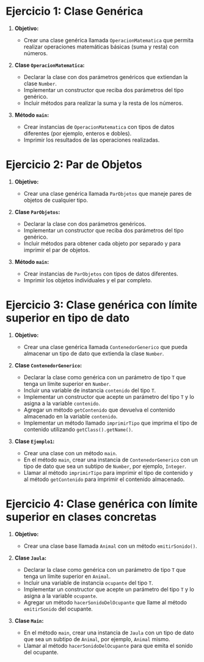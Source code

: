 # Ejercicio 1: Clase Genérica
1. **Objetivo:**
   - Crear una clase genérica llamada `OperacionMatematica` que permita realizar operaciones matemáticas básicas (suma y resta) con números.

2. **Clase `OperacionMatematica`:**
   - Declarar la clase con dos parámetros genéricos que extiendan la clase `Number`.
   - Implementar un constructor que reciba dos parámetros del tipo genérico.
   - Incluir métodos para realizar la suma y la resta de los números.

3. **Método `main`:**
   - Crear instancias de `OperacionMatematica` con tipos de datos diferentes (por ejemplo, enteros e dobles).
   - Imprimir los resultados de las operaciones realizadas.


# Ejercicio 2: Par de Objetos

1. **Objetivo:**
   - Crear una clase genérica llamada `ParObjetos` que maneje pares de objetos de cualquier tipo.

2. **Clase `ParObjetos`:**
   - Declarar la clase con dos parámetros genéricos.
   - Implementar un constructor que reciba dos parámetros del tipo genérico.
   - Incluir métodos para obtener cada objeto por separado y para imprimir el par de objetos.

3. **Método `main`:**
   - Crear instancias de `ParObjetos` con tipos de datos diferentes.
   - Imprimir los objetos individuales y el par completo.

# Ejercicio 3: Clase genérica con límite superior en tipo de dato

1. **Objetivo:**
   - Crear una clase genérica llamada `ContenedorGenerico` que pueda almacenar un tipo de dato que extienda la clase `Number`.

2. **Clase `ContenedorGenerico`:**
   - Declarar la clase como genérica con un parámetro de tipo `T` que tenga un límite superior en `Number`.
   - Incluir una variable de instancia `contenido` del tipo `T`.
   - Implementar un constructor que acepte un parámetro del tipo `T` y lo asigna a la variable `contenido`.
   - Agregar un método `getContenido` que devuelva el contenido almacenado en la variable `contenido`.
   - Implementar un método llamado `imprimirTipo` que imprima el tipo de contenido utilizando `getClass().getName()`.

3. **Clase `Ejemplo1`:**
   - Crear una clase con un método `main`.
   - En el método `main`, crear una instancia de `ContenedorGenerico` con un tipo de dato que sea un subtipo de `Number`, por ejemplo, `Integer`.
   - Llamar al método `imprimirTipo` para imprimir el tipo de contenido y al método `getContenido` para imprimir el contenido almacenado.

# Ejercicio 4: Clase genérica con límite superior en clases concretas

1. **Objetivo:**
   - Crear una clase base llamada `Animal` con un método `emitirSonido()`.

2. **Clase `Jaula`:**
   - Declarar la clase como genérica con un parámetro de tipo `T` que tenga un límite superior en `Animal`.
   - Incluir una variable de instancia `ocupante` del tipo `T`.
   - Implementar un constructor que acepte un parámetro del tipo `T` y lo asigna a la variable `ocupante`.
   - Agregar un método `hacerSonidoDelOcupante` que llame al método `emitirSonido` del ocupante.

3. **Clase `Main`:**
   - En el método `main`, crear una instancia de `Jaula` con un tipo de dato que sea un subtipo de `Animal`, por ejemplo, `Animal` mismo.
   - Llamar al método `hacerSonidoDelOcupante` para que emita el sonido del ocupante.

